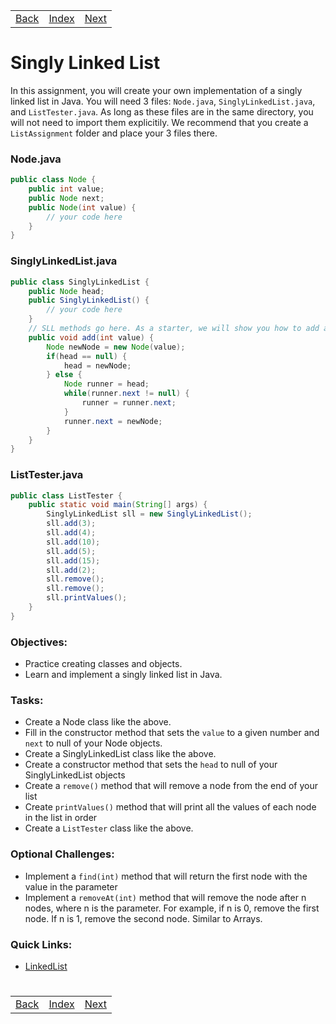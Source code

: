 <table width="100%">
    <tr>
        <td><a href="./006_Project_Class.md">Back</a></td>
        <td><a href="../Index.md">Index</a></td>
        <td><a href="./008_getIDE.md">Next</a></td>
    </tr>
</table>

#

#   Singly Linked List
In this assignment, you will create your own implementation of a singly linked list in Java. You will need 3 files: `Node.java`, `SinglyLinkedList.java`, and `ListTester.java`. As long as these files are in the same directory, you will not need to import them explicitily. We recommend that you create a `ListAssignment` folder and place your 3 files there.

### __Node.java__
```java
public class Node {
    public int value;
    public Node next;
    public Node(int value) {
        // your code here
    }
}
```
### __SinglyLinkedList.java__
```java
public class SinglyLinkedList {
    public Node head;
    public SinglyLinkedList() {
        // your code here
    }
    // SLL methods go here. As a starter, we will show you how to add a node to the list.
    public void add(int value) {
        Node newNode = new Node(value);
        if(head == null) {
            head = newNode;
        } else {
            Node runner = head;
            while(runner.next != null) {
                runner = runner.next;
            }
            runner.next = newNode;
        }
    }    
}
```
### __ListTester.java__
```java
public class ListTester {
    public static void main(String[] args) {
        SinglyLinkedList sll = new SinglyLinkedList();
        sll.add(3);
        sll.add(4);
        sll.add(10);
        sll.add(5);
        sll.add(15);
        sll.add(2);
        sll.remove();
        sll.remove();
        sll.printValues();
    }
}
```
### __Objectives:__
*   Practice creating classes and objects.
*   Learn and implement a singly linked list in Java.
### __Tasks:__
*   Create a Node class like the above.
*   Fill in the constructor method that sets the `value` to a given number and `next` to null of your Node objects.
*   Create a SinglyLinkedList class like the above.
*   Create a constructor method that sets the `head` to null of your SinglyLinkedList objects
*   Create a `remove()` method that will remove a node from the end of your list
*   Create `printValues()` method that will print all the values of each node in the list in order
*   Create a `ListTester` class like the above.

### __Optional Challenges:__
*   Implement a `find(int)` method that will return the first node with the value in the parameter
*   Implement a `removeAt(int)` method that will remove the node after n nodes, where n is the parameter. For example, if n is 0, remove the first node. If n is 1, remove the second node. Similar to Arrays.

### __Quick Links:__
*   [LinkedList](https://beginnersbook.com/2013/12/linkedlist-in-java-with-example/)
#

[]()
<table width="100%">
    <tr>
        <td><a href="./006_Project_Class.md">Back</a></td>
        <td><a href="../Index.md">Index</a></td>
        <td><a href="./008_getIDE.md">Next</a></td>
    </tr>
</table>